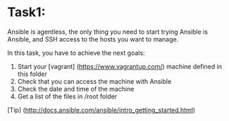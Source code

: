 # Task1:

Ansible is agentless, the only thing you need to start trying Ansible is Ansible, and SSH access to the hosts you want to manage.

In this task, you have to achieve the next goals:

1. Start your [vagrant] (https://www.vagrantup.com/) machine defined in this folder
2. Check that you can access the machine with Ansible
3. Check the date and time of the machine
4. Get a list of the files in /root folder

[Tip] (http://docs.ansible.com/ansible/intro_getting_started.html)
